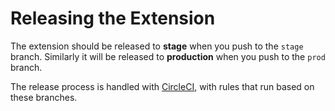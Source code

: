 # Releasing the Extension

The extension should be released to **stage** when you push to the `stage` branch. Similarly it will be released to **production** when you push to the `prod` branch.

The release process is handled with [CircleCI](../.circleci/config.yml), with rules that run based on these branches.
